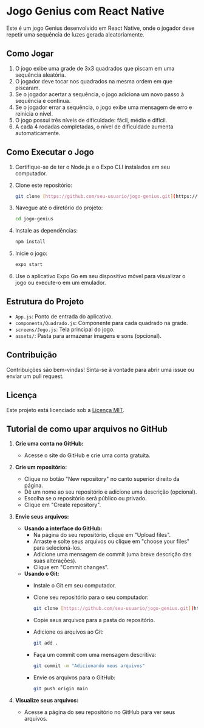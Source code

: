 # Jogo Genius com React Native

Este é um jogo Genius desenvolvido em React Native, onde o jogador deve repetir uma sequência de luzes gerada aleatoriamente.

## Como Jogar

1.  O jogo exibe uma grade de 3x3 quadrados que piscam em uma sequência aleatória.
2.  O jogador deve tocar nos quadrados na mesma ordem em que piscaram.
3.  Se o jogador acertar a sequência, o jogo adiciona um novo passo à sequência e continua.
4.  Se o jogador errar a sequência, o jogo exibe uma mensagem de erro e reinicia o nível.
5.  O jogo possui três níveis de dificuldade: fácil, médio e difícil.
6.  A cada 4 rodadas completadas, o nível de dificuldade aumenta automaticamente.

## Como Executar o Jogo

1.  Certifique-se de ter o Node.js e o Expo CLI instalados em seu computador.
2.  Clone este repositório:

    ```bash
    git clone [https://github.com/seu-usuario/jogo-genius.git](https://www.google.com/search?q=https://github.com/seu-usuario/jogo-genius.git)
    ```

3.  Navegue até o diretório do projeto:

    ```bash
    cd jogo-genius
    ```

4.  Instale as dependências:

    ```bash
    npm install
    ```

5.  Inicie o jogo:

    ```bash
    expo start
    ```

6.  Use o aplicativo Expo Go em seu dispositivo móvel para visualizar o jogo ou execute-o em um emulador.

## Estrutura do Projeto

* `App.js`: Ponto de entrada do aplicativo.
* `components/Quadrado.js`: Componente para cada quadrado na grade.
* `screens/Jogo.js`: Tela principal do jogo.
* `assets/`: Pasta para armazenar imagens e sons (opcional).

## Contribuição

Contribuições são bem-vindas! Sinta-se à vontade para abrir uma issue ou enviar um pull request.

## Licença

Este projeto está licenciado sob a [Licença MIT](LICENSE).

## Tutorial de como upar arquivos no GitHub

1.  **Crie uma conta no GitHub:**
    * Acesse o site do GitHub e crie uma conta gratuita.
2.  **Crie um repositório:**
    * Clique no botão "New repository" no canto superior direito da página.
    * Dê um nome ao seu repositório e adicione uma descrição (opcional).
    * Escolha se o repositório será público ou privado.
    * Clique em "Create repository".
3.  **Envie seus arquivos:**
    * **Usando a interface do GitHub:**
        * Na página do seu repositório, clique em "Upload files".
        * Arraste e solte seus arquivos ou clique em "choose your files" para selecioná-los.
        * Adicione uma mensagem de commit (uma breve descrição das suas alterações).
        * Clique em "Commit changes".
    * **Usando o Git:**
        * Instale o Git em seu computador.
        * Clone seu repositório para o seu computador:

            ```bash
            git clone [https://github.com/seu-usuario/jogo-genius.git](https://www.google.com/search?q=https://github.com/seu-usuario/jogo-genius.git)
            ```

        * Copie seus arquivos para a pasta do repositório.
        * Adicione os arquivos ao Git:

            ```bash
            git add .
            ```

        * Faça um commit com uma mensagem descritiva:

            ```bash
            git commit -m "Adicionando meus arquivos"
            ```

        * Envie os arquivos para o GitHub:

            ```bash
            git push origin main
            ```

4.  **Visualize seus arquivos:**
    * Acesse a página do seu repositório no GitHub para ver seus arquivos.
